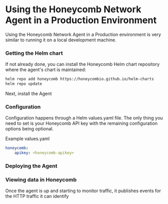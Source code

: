 # Using the Honeycomb Network Agent in a Production Environment

Using the Honeycomb Network Agent in a Production environment is very similar to running it on a local development machine.

### Getting the Helm chart

If not already done, you can install the Honeycomb Helm chart repository where the agent's chart is maintained:

```sh
helm repo add honeycomb https://honeycombio.github.io/helm-charts
helm repo update
```

Next, install the Agent


### Configuration

Configuration happens through a Helm values.yaml file. The only thing you need to set is your Honeycomb API key with the remaining configuration options being optional.

Example values.yaml

```yaml
honeycomb:
    apikey: <honeycomb-apikey>
```

### Deploying the Agent



### Viewing data in Honeycomb

Once the agent is up and starting to monitor traffic, it publishes events for the HTTP traffic it can identify

